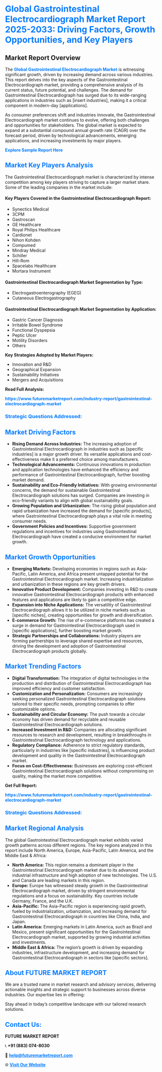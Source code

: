 <h1 style="color: #007BFF;">Global Gastrointestinal Electrocardiograph Market Report 2025-2033: Driving Factors, Growth Opportunities, and Key Players</h1>

<section id="overview">
<h2>Market Report Overview</h2>
<p>The <a href="https://www.futuremarketreport.com/industry-report/gastrointestinal-electrocardiograph-market" style="color: #007BFF; text-decoration: none;"><strong>Global Gastrointestinal Electrocardiograph Market</strong></a> is witnessing significant growth, driven by increasing demand across various industries. This report delves into the key aspects of the Gastrointestinal Electrocardiograph market, providing a comprehensive analysis of its current status, future potential, and challenges. The demand for Gastrointestinal Electrocardiograph has surged due to its wide-ranging applications in industries such as [insert industries], making it a critical component in modern-day [applications].</p>
<p>As consumer preferences shift and industries innovate, the Gastrointestinal Electrocardiograph market continues to evolve, offering both challenges and opportunities for stakeholders. The global market is expected to expand at a substantial compound annual growth rate (CAGR) over the forecast period, driven by technological advancements, emerging applications, and increasing investments by major players.</p>
</section>

<section id="overview">
<p><a href="https://www.futuremarketreport.com/request-sample/reportId=61721" style="color: #007BFF; text-decoration: none;"><strong>Explore Sample Report Here</strong></a></p>
</section>

<section id="key-players">
<h2 style="color: #007BFF;">Market Key Players Analysis</h2>
<p>The Gastrointestinal Electrocardiograph market is characterized by intense competition among key players striving to capture a larger market share. Some of the leading companies in the market include:</p>
<h4>Key Players Covered in the Gastrointestinal Electrocardiograph Report:</h4>
<ul><li>Synectics Medical</li><li>3CPM</li><li>Gastroscan</li><li>GE Healthcare</li><li>Royal Philips Healthcare</li><li>Cardionet</li><li>Nihon Kohden</li><li>Compumed</li><li>Mindray Medical</li><li>Schiller</li><li>Hill-Rom</li><li>Spacelabs Healthcare</li><li>Mortara Instrument</li></ul>
<h4>Gastrointestinal Electrocardiograph Market Segmentation by Type:</h4>
<ul><li>Electrogastroenterography (EGEG)</li><li>Cutaneous Electrogastrography</li></ul>

<h4>Gastrointestinal Electrocardiograph Market Segmentation by Application:</h4>
<ul><li>Gastric Cancer Diagnosis</li><li>Irritable Bowel Syndrome</li><li>Functional Dyspepsia</li><li>Peptic Ulcer</li><li>Motility Disorders</li><li>Others</li></ul>
<p><strong>Key Strategies Adopted by Market Players:</strong></p>
<ul>
<li>Innovation and R&D</li>
<li>Geographical Expansion</li>
<li>Sustainability Initiatives</li>
<li>Mergers and Acquisitions</li>
</ul>
</section>

<section>
<p><strong>Read Full Analysis: </strong></p><a href="https://www.futuremarketreport.com/industry-report/gastrointestinal-electrocardiograph-market" style="color: #007BFF; text-decoration: none;"><strong>https://www.futuremarketreport.com/industry-report/gastrointestinal-electrocardiograph-market</strong></a>
<h3 style="color: #007BFF;">Strategic Questions Addressed:</h3>
</section>

<section id="driving-factors">
<h2 style="color: #007BFF;">Market Driving Factors</h2>
<ul>
<li><strong>Rising Demand Across Industries:</strong> The increasing adoption of Gastrointestinal Electrocardiograph in industries such as [specific industries] is a major growth driver. Its versatile applications and cost-effectiveness make it a preferred choice among manufacturers.</li>
<li><strong>Technological Advancements:</strong> Continuous innovations in production and application technologies have enhanced the efficiency and performance of Gastrointestinal Electrocardiograph, further boosting market demand.</li>
<li><strong>Sustainability and Eco-Friendly Initiatives:</strong> With growing environmental concerns, the demand for sustainable Gastrointestinal Electrocardiograph solutions has surged. Companies are investing in eco-friendly variants to align with global sustainability goals.</li>
<li><strong>Growing Population and Urbanization:</strong> The rising global population and rapid urbanization have increased the demand for [specific products], where Gastrointestinal Electrocardiograph plays a vital role in meeting consumer needs.</li>
<li><strong>Government Policies and Incentives:</strong> Supportive government regulations and incentives for industries using Gastrointestinal Electrocardiograph have created a conducive environment for market growth.</li>
</ul>
</section>

<section id="growth-opportunities">
<h2 style="color: #007BFF;">Market Growth Opportunities</h2>
<ul>
<li><strong>Emerging Markets:</strong> Developing economies in regions such as Asia-Pacific, Latin America, and Africa present untapped potential for the Gastrointestinal Electrocardiograph market. Increasing industrialization and urbanization in these regions are key growth drivers.</li>
<li><strong>Innovative Product Development:</strong> Companies investing in R&D to create innovative Gastrointestinal Electrocardiograph products with enhanced features and applications are likely to gain a competitive edge.</li>
<li><strong>Expansion into Niche Applications:</strong> The versatility of Gastrointestinal Electrocardiograph allows it to be utilized in niche markets such as [specific niches], creating opportunities for growth and diversification.</li>
<li><strong>E-commerce Growth:</strong> The rise of e-commerce platforms has created a surge in demand for Gastrointestinal Electrocardiograph used in [specific applications], further boosting market growth.</li>
<li><strong>Strategic Partnerships and Collaborations:</strong> Industry players are forming partnerships to leverage shared expertise and resources, driving the development and adoption of Gastrointestinal Electrocardiograph products globally.</li>
</ul>
</section>

<section id="trending-factors">
<h2 style="color: #007BFF;">Market Trending Factors</h2>
<ul>
<li><strong>Digital Transformation:</strong> The integration of digital technologies in the production and distribution of Gastrointestinal Electrocardiograph has improved efficiency and customer satisfaction.</li>
<li><strong>Customization and Personalization:</strong> Consumers are increasingly seeking personalized Gastrointestinal Electrocardiograph solutions tailored to their specific needs, prompting companies to offer customizable options.</li>
<li><strong>Sustainability and Circular Economy:</strong> The push towards a circular economy has driven demand for recyclable and reusable Gastrointestinal Electrocardiograph solutions.</li>
<li><strong>Increased Investment in R&D:</strong> Companies are allocating significant resources to research and development, resulting in breakthroughs in Gastrointestinal Electrocardiograph technology and applications.</li>
<li><strong>Regulatory Compliance:</strong> Adherence to strict regulatory standards, particularly in industries like [specific industries], is influencing product development and quality in the Gastrointestinal Electrocardiograph market.</li>
<li><strong>Focus on Cost-Effectiveness:</strong> Businesses are exploring cost-efficient Gastrointestinal Electrocardiograph solutions without compromising on quality, making the market more competitive.</li>
</ul>
</section>

<section>
<p><strong>Get Full Report: </strong></p><a href="https://www.futuremarketreport.com/industry-report/gastrointestinal-electrocardiograph-market" style="color: #007BFF; text-decoration: none;"><strong>https://www.futuremarketreport.com/industry-report/gastrointestinal-electrocardiograph-market</strong></a>
<h3 style="color: #007BFF;">Strategic Questions Addressed:</h3>
</section>


<section id="regional-analysis">
<h2 style="color: #007BFF;">Market Regional Analysis</h2>
<p>The global Gastrointestinal Electrocardiograph market exhibits varied growth patterns across different regions. The key regions analyzed in this report include North America, Europe, Asia-Pacific, Latin America, and the Middle East & Africa:</p>
<ul>
<li><strong>North America:</strong> This region remains a dominant player in the Gastrointestinal Electrocardiograph market due to its advanced industrial infrastructure and high adoption of new technologies. The U.S. and Canada are leading markets in this region.</li>
<li><strong>Europe:</strong> Europe has witnessed steady growth in the Gastrointestinal Electrocardiograph market, driven by stringent environmental regulations and a focus on sustainability. Key countries include Germany, France, and the U.K.</li>
<li><strong>Asia-Pacific:</strong> The Asia-Pacific region is experiencing rapid growth, fueled by industrialization, urbanization, and increasing demand for Gastrointestinal Electrocardiograph in countries like China, India, and Japan.</li>
<li><strong>Latin America:</strong> Emerging markets in Latin America, such as Brazil and Mexico, present significant opportunities for the Gastrointestinal Electrocardiograph market, supported by growing industrial activities and investments.</li>
<li><strong>Middle East & Africa:</strong> The region’s growth is driven by expanding industries, infrastructure development, and increasing demand for Gastrointestinal Electrocardiograph in sectors like [specific sectors].</li>
</ul>
</section>

<footer>
<h2 style="color: #007BFF;">About FUTURE MARKET REPORT</h2>
<p>We are a trusted name in market research and advisory services, delivering actionable insights and strategic support to businesses across diverse industries. Our expertise lies in offering:</p>

<p>Stay ahead in today’s competitive landscape with our tailored research solutions.</p>

<h2 style="color: #007BFF;">Contact Us:</h2>
<p><strong>FUTURE MARKET REPORT</strong></p>
<p>📞 <strong>+91 (883) 074-8030</strong></p>
<p>📧 <strong><a href="mailto:help@futuremarketreport.com" style="color: #007BFF;">help@futuremarketreport.com</a></strong></p>
<p>🌐 <strong><a href="https://www.futuremarketreport.com/" style="color: #007BFF;">Visit Our Website</a></strong></p>
</footer>
